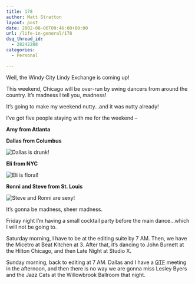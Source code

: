 ```yaml
---
title: 178
author: Matt Stratton
layout: post
date: 2002-08-06T09:46:00+00:00
url: /life-in-general/178
dsq_thread_id:
  - 28242288
categories:
  - Personal

---
```

Well, the Windy City Lindy Exchange is coming up!

This weekend, Chicago will be over-run by swing dancers from around the country. It&#8217;s madness I tell you, madness!

It&#8217;s going to make my weekend nutty&#8230;and it was nutty already!

I&#8217;ve got five people staying with me for the weekend &#8211;

**Amy from Atlanta**

**Dallas from Columbus**
  
![Dallas is drunk!][1]

**Eli from NYC**
  
![Eli is floral!][2]

**Ronni and Steve from St. Louis**
  
![Steve and Ronni are sexy!][3]

It&#8217;s gonna be madness, sheer madness.

Friday night I&#8217;m having a small cocktail party before the main dance&#8230;which I will not be going to.

Saturday morning, I have to be at the editing suite by 7 AM. Then, we have the Micetro at Beat Kitchen at 3. After that, it&#8217;s dancing to John Burnett at the Hilton Chicago, and then Late Night at Studio X.

Sunday morning, back to editing at 7 AM. Dallas and I have a [GTF][4] meeting in the afternoon, and then there is no way we are gonna miss Lesley Byers and the Jazz Cats at the Willowbrook Ballroom that night.

 [1]: http://www.windyhop.org/images/photos/unapproved/dallas%20at%2082b%20table-2001102913358.jpg
 [2]: http://www.windyhop.org/images/photos/unapproved/Dcp01020-200152214020.jpg
 [3]: http://www.windyhop.org/images/photos/unapproved/BT%20Mask%2010003-2002324131029.jpg
 [4]: http://www.gravytrainfilms.com